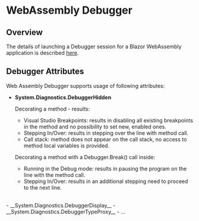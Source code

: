 # WebAssembly Debugger

## Overview

The details of launching a Debugger session for a Blazor WebAssembly application is described [here](https://docs.microsoft.com/en-us/aspnet/core/blazor/debug?view=aspnetcore-6.0&tabs=visual-studio).

## Debugger Attributes
Web Assembly Debugger supports usage of following attributes: 
- __System.Diagnostics.DebuggerHidden__
  
  Decorating a method - results:
  - Visual Studio Breakpoints: results in disabling all existing breakpoints in the method and no possibility to set new, enabled ones.
  - Stepping In/Over: results in stepping over the line with method call.
  - Call stack: method does not appear on the call stack, no access to method local variables is provided.
  
  Decorating a method with a Debugger.Break() call inside:
  - Running in the Debug mode: results in pausing the program on the line with the method call.
  - Stepping In/Over: results in an additional stepping need to proceed to the next line.  
<br>
- __System.Diagnostics.DebuggerDisplay__
- __System.Diagnostics.DebuggerTypeProxy__
- ...